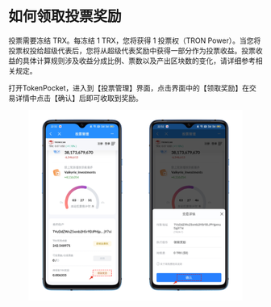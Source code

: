 # 如何领取投票奖励

投票需要冻结 TRX。每冻结 1 TRX，您将获得 1 投票权（TRON Power）。当您将投票权投给超级代表后，您将从超级代表奖励中获得一部分作为投票收益。投票收益的具体计算规则涉及收益分成比例、票数以及产出区块数的变化，请详细参考相关规定。

打开TokenPocket，进入到【投票管理】界面，点击界面中的【领取奖励】在交易详情中点击【确认】后即可收取到奖励。

<figure><img src="../../.gitbook/assets/3 (3).png" alt=""><figcaption></figcaption></figure>
